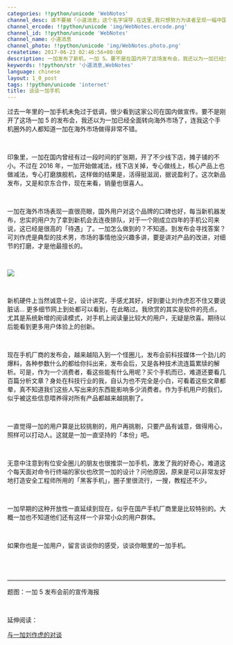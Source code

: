 ```yaml
---
categories: !!python/unicode 'WebNotes'
channel_desc: 请不要被「小道消息」这个名字误导.在这里,我只想努力为读者呈现一幅中国互联网的清明上河图.
channel_ercode: !!python/unicode 'img/WebNotes.ercode.png'
channel_id: !!python/unicode 'WebNotes'
channel_name: 小道消息
channel_photo: !!python/unicode 'img/WebNotes.photo.png'
createtime: 2017-06-23 02:46:56+00:00
description: 一加发布了新机，一加 5。要不是在国内开了这场发布会，我还以为一加已经全面转向海外市场了。
keywords: !!python/str '小道消息,WebNotes'
language: chinese
layout: 1_0_post
tags: !!python/unicode 'internet'
title: 谈谈一加手机
---
```

<div class="rich_media_content" id="js_content">
<p>
         过去一年里的一加手机未免过于低调，很少看到这家公司在国内做宣传。要不是刚开了这场一加 5 的发布会，我还以为一加已经全面转向海外市场了，连我这个手机圈外的人都知道一加在海外市场做得非常不错。
        </p>
<p>
<br/>
</p>
<p>
         印象里，一加在国内曾经有过一段时间的扩张期，开了不少线下店，摊子铺的不小。不过在 2016 年，一加开始做减法，线下店关掉，专心做线上，核心产品上也做减法，专心打磨旗舰机，这样做的结果是，活得挺滋润，据说盈利了。这次新品发布，又是和京东合作，现在来看，销量也很喜人。
        </p>
<p>
<br/>
</p>
<p>
         一加在海外市场表现一直很亮眼，国外用户对这个品牌的口碑也好，每当新机器发布，忠实的用户为了拿到新机会去连夜排队，对于一个刚成立四年的手机公司来说，这已经是很高的「待遇」了。一加怎么做到的？不知道。到发布会寻找答案？可刘作虎是典型的技术男，市场的事情他没兴趣多讲，要是讲对产品的改进，对细节的打磨，才是他最擅长的。
        </p>
<p>
<br/>
</p>
<p>
<img data-ratio="0.6579167" data-src="" data-type="" data-w="2400" src="{{ '/img/ow5rEn8QGlHNbkrjPoRVjUfRAz1N7J3CmH1BZQADO1hwsxJjjvZJfgS7FOyRG909FnVScwlr6EQBNPdXYro4Fw.jpeg' | prepend: site.img | replace: '//','/' }}"/>
</p>
<p>
<br/>
</p>
<p>
         新机硬件上当然诚意十足，设计讲究，手感尤其好，好到要让刘作虎忍不住又要说脏话… 更多细节网上到处都可以看到，在此略过。我欣赏的其实是软件的亮点，尤其是系统新增的阅读模式，对手机上阅读量比较大的用户，无疑是欣喜。期待以后能看到更多用户体验上的创新。
        </p>
<p>
<br/>
</p>
<p>
         现在手机厂商的发布会，越来越陷入到一个怪圈儿，发布会前科技媒体一个劲儿的爆料，各种参数什么的都给你抖出来，发布会后，又是各种技术流连篇累牍的解析。可是，作为一个消费者，看这些能有什么用呢？买个手机而已，难道还要看几百篇分析文章？身处在科技行业的我，自认为也不完全是小白，可看着这些文章都晕，真不知道我们这些人写出来的东西能影响多少消费者。作为手机用户的我们，似乎被这些信息喂养得对所有产品都越来越挑剔了。
        </p>
<p>
<br/>
</p>
<p>
         一直觉得一加的用户算是比较挑剔的，用户再挑剔，只要产品有诚意，做得用心，照样可以打动人。这就是一加一直坚持的「本份」吧。
        </p>
<p>
<br/>
</p>
<p>
         无意中注意到有位安全圈儿的朋友也很推崇一加手机，激发了我的好奇心，难道这个每天面对命令行终端的家伙也欣赏一加的设计？问他原因，原来是可以非常友好地打造安全工程师所用的「黑客手机」，圈子里很流行，一搜，教程还不少。
        </p>
<p>
<br/>
</p>
<p>
         一加早期的这种开放性一直延续到现在，似乎在国产手机厂商里是比较特别的。大概一加也不知道他们还有这样一个非常小众的用户群体。
        </p>
<p>
<br/>
</p>
<p>
         如果你也是一加用户，留言谈谈你的感受，谈谈你眼里的一加手机。
        </p>
<p style="font-family: Lato, Helvetica, Arial, freesans, clean, sans-serif; border: 0px; font-size: 15px; margin-top: 1.5em; margin-bottom: 1.5em; outline: 0px; line-height: 1.5em; color: rgb(51, 51, 51); white-space: normal;">
<br/>
</p>
<hr style="font-family: Lato, Helvetica, Arial, freesans, clean, sans-serif; border-right-width: 0px; border-bottom-width: 0px; border-left-width: 0px; border-top-style: solid; border-top-color: rgb(234, 234, 234); height: 1px; margin-top: 1em; margin-bottom: 1em; color: rgb(51, 51, 51); font-size: 15px; white-space: normal;"/>
<p>
         题图：一加 5 发布会前的宣传海报
        </p>
<p>
<br/>
</p>
<p>
         延伸阅读：
        </p>
<p>
<a href="https://mp.weixin.qq.com/s?__biz=MjM5ODIyMTE0MA==&amp;mid=209774540&amp;idx=1&amp;sn=8d20a83557de4d6281c97edea945bd54&amp;scene=21#wechat_redirect" target="_blank">
          与一加刘作虎的对谈
         </a>
<br/>
</p>
</div>